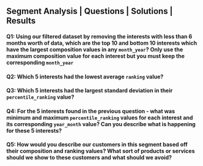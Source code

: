 ## Segment Analysis | Questions | Solutions | Results

#### Q1: Using our filtered dataset by removing the interests with less than 6 months worth of data, which are the top 10 and bottom 10 interests which have the largest composition values in any `month_year`? Only use the maximum composition value for each interest but you must keep the corresponding `month_year`
#### Q2: Which 5 interests had the lowest average `ranking` value?
#### Q3: Which 5 interests had the largest standard deviation in their `percentile_ranking` value?
#### Q4: For the 5 interests found in the previous question - what was minimum and maximum `percentile_ranking` values for each interest and its corresponding `year_month` value? Can you describe what is happening for these 5 interests?
#### Q5: How would you describe our customers in this segment based off their composition and ranking values? What sort of products or services should we show to these customers and what should we avoid?
